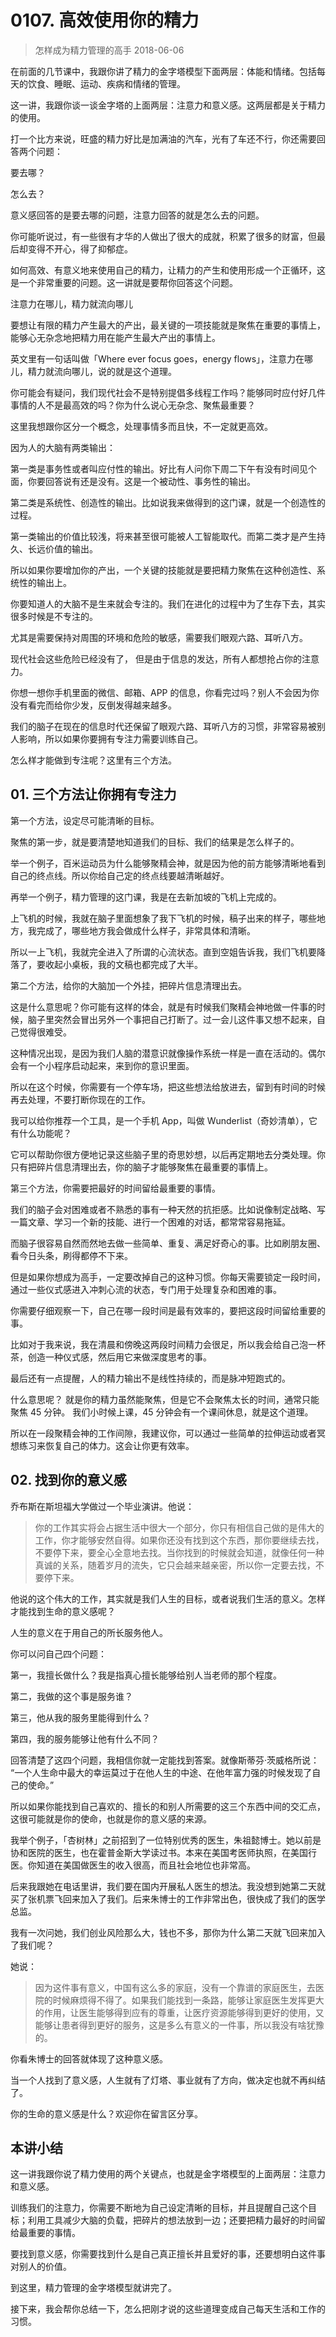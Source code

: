 # 0107. 高效使用你的精力
> 怎样成为精力管理的高手
2018-06-06

在前面的几节课中，我跟你讲了精力的金字塔模型下面两层：体能和情绪。包括每天的饮食、睡眠、运动、疾病和情绪的管理。

这一讲，我跟你谈一谈金字塔的上面两层：注意力和意义感。这两层都是关于精力的使用。

打一个比方来说，旺盛的精力好比是加满油的汽车，光有了车还不行，你还需要回答两个问题：

要去哪？

怎么去？

意义感回答的是要去哪的问题，注意力回答的就是怎么去的问题。

你可能听说过，有一些很有才华的人做出了很大的成就，积累了很多的财富，但最后却变得不开心，得了抑郁症。

如何高效、有意义地来使用自己的精力，让精力的产生和使用形成一个正循环，这是一个非常重要的问题。这一讲就是要帮你回答这个问题。

注意力在哪儿，精力就流向哪儿

要想让有限的精力产生最大的产出，最关键的一项技能就是聚焦在重要的事情上，能够心无杂念地把精力用在能产生最大产出的事情上。

英文里有一句话叫做「Where ever focus goes，energy flows」，注意力在哪儿，精力就流向哪儿，说的就是这个道理。

你可能会有疑问，我们现代社会不是特别提倡多线程工作吗？能够同时应付好几件事情的人不是最高效的吗？你为什么说心无杂念、聚焦最重要？

这里我想跟你区分一个概念，处理事情多而且快，不一定就更高效。

因为人的大脑有两类输出：

第一类是事务性或者叫应付性的输出。好比有人问你下周二下午有没有时间见个面，你要回答说有还是没有。这是一个被动性、事务性的输出。

第二类是系统性、创造性的输出。比如说我来做得到的这门课，就是一个创造性的过程。

第一类输出的价值比较浅，将来甚至很可能被人工智能取代。而第二类才是产生持久、长远价值的输出。

所以如果你要增加你的产出，一个关键的技能就是要把精力聚焦在这种创造性、系统性的输出上。

你要知道人的大脑不是生来就会专注的。我们在进化的过程中为了生存下去，其实很多时候是不专注的。

尤其是需要保持对周围的环境和危险的敏感，需要我们眼观六路、耳听八方。

现代社会这些危险已经没有了， 但是由于信息的发达，所有人都想抢占你的注意力。

你想一想你手机里面的微信、邮箱、APP 的信息，你看完过吗？别人不会因为你没有看完而给你少发，反倒发得越来越多。

我们的脑子在现在的信息时代还保留了眼观六路、耳听八方的习惯，非常容易被别人影响，所以如果你要拥有专注力需要训练自己。

怎么样才能做到专注呢？这里有三个方法。

## 01. 三个方法让你拥有专注力

第一个方法，设定尽可能清晰的目标。

聚焦的第一步，就是要清楚地知道我们的目标、我们的结果是怎么样子的。

举一个例子，百米运动员为什么能够聚精会神，就是因为他的前方能够清晰地看到自己的终点线。所以你给自己定的终点线要越清晰越好。

再举一个例子，精力管理的这门课，我是在去新加坡的飞机上完成的。

上飞机的时候，我就在脑子里面想象了我下飞机的时候，稿子出来的样子，哪些地方，我完成了，哪些地方我会做成什么样子，非常具体和清晰。

所以一上飞机，我就完全进入了所谓的心流状态。直到空姐告诉我，我们飞机要降落了，要收起小桌板，我的文稿也都完成了大半。

第二个方法，给你的大脑加一个外挂，把碎片信息清理出去。

这是什么意思呢？你可能有这样的体会，就是有时候我们聚精会神地做一件事的时候，脑子里突然会冒出另外一个事把自己打断了。过一会儿这件事又想不起来，自己觉得很难受。

这种情况出现，是因为我们人脑的潜意识就像操作系统一样是一直在活动的。偶尔会有一个小程序启动起来，来到你的意识里面。

所以在这个时候，你需要有一个停车场，把这些想法给放进去，留到有时间的时候再去处理，不要打断你现在的工作。

我可以给你推荐一个工具，是一个手机 App，叫做 Wunderlist（奇妙清单），它有什么功能呢？

它可以帮助你很方便地记录这些脑子里的奇思妙想，以后再定期地去分类处理。你只有把碎片信息清理出去，你的脑子才能够聚焦在最重要的事情上。

第三个方法，你需要把最好的时间留给最重要的事情。

我们的脑子会对困难或者不熟悉的事有一种天然的抗拒感。比如说像制定战略、写一篇文章、学习一个新的技能、进行一个困难的对话，都常常容易拖延。

而脑子很容易自然而然地去做一些简单、重复、满足好奇心的事。比如刷朋友圈、看今日头条，刷得都停不下来。

但是如果你想成为高手，一定要改掉自己的这种习惯。你每天需要锁定一段时间，通过一些仪式感进入冲刺心流的状态，专门用于处理复杂和困难的事。

你需要仔细观察一下，自己在哪一段时间是最有效率的，要把这段时间留给重要的事。

比如对于我来说，我在清晨和傍晚这两段时间精力会很足，所以我会给自己泡一杯茶，创造一种仪式感，然后用它来做深度思考的事。

最后还有一点提醒，人的精力输出不是线性持续的，而是脉冲短跑式的。 

什么意思呢？ 就是你的精力虽然能聚焦，但是它不会聚焦太长的时间，通常只能聚焦 45 分钟。 我们小时候上课，45 分钟会有一个课间休息，就是这个道理。

所以在一段聚精会神的工作间隙，我建议你，可以通过一些简单的拉伸运动或者冥想练习来恢复自己的体力。这会让你更有效率。

## 02. 找到你的意义感

乔布斯在斯坦福大学做过一个毕业演讲。他说：

> 你的工作其实将会占据生活中很大一个部分，你只有相信自己做的是伟大的工作，你才能够安然自得。如果你还没有找到这个东西，那你要继续去找，不要停下来，要全心全意地去找。当你找到的时候就会知道，就像任何一种真诚的关系，随着岁月的流失，它只会越来越亲密，所以你一定要去找，不要停下来。

他说的这个伟大的工作，其实就是我们人生的目标，或者说我们生活的意义。怎样才能找到生命的意义感呢？

人生的意义在于用自己的所长服务他人。

你可以问自己四个问题：

第一，我擅长做什么？我是指真心擅长能够给别人当老师的那个程度。

第二，我做的这个事是服务谁？

第三，他从我的服务里能得到什么？

第四，我的服务能够让他有什么不同？

回答清楚了这四个问题，我相信你就一定能找到答案。就像斯蒂芬·茨威格所说： “一个人生命中最大的幸运莫过于在他人生的中途、在他年富力强的时候发现了自己的使命。”

所以如果你能找到自己喜欢的、擅长的和别人所需要的这三个东西中间的交汇点，这很可能就是你的使命，也就是你的意义感的来源。

我举个例子，「杏树林」之前招到了一位特别优秀的医生，朱祖懿博士。她以前是协和医院的医生，也在霍普金斯大学读过书。本来在美国考医师执照，在美国行医。你知道在美国做医生的收入很高，而且社会地位也非常高。

后来我跟她在电话里讲，我们要在国内开展私人医生的想法。我没想到她第二天就买了张机票飞回来加入了我们。后来朱博士的工作非常出色，很快成了我们的医学总监。

我有一次问她，我们创业风险那么大，钱也不多，那你为什么第二天就飞回来加入了我们呢？

她说：

> 因为这件事有意义，中国有这么多的家庭，没有一个靠谱的家庭医生，去医院的时候麻烦得不得了。如果我们能找到一条路，能够让家庭医生发挥更大的作用，让医生能够得到应有的尊重，让医疗资源能够得到更好的使用，又能够让患者得到更好的服务，这是多么有意义的一件事，所以我没有啥犹豫的。

你看朱博士的回答就体现了这种意义感。

当一个人找到了意义感，人生就有了灯塔、事业就有了方向，做决定也就不再纠结了。

你的生命的意义感是什么？欢迎你在留言区分享。

## 本讲小结

这一讲我跟你说了精力使用的两个关键点，也就是金字塔模型的上面两层：注意力和意义感。

训练我们的注意力，你需要不断地为自己设定清晰的目标，并且提醒自己这个目标；利用工具减少大脑的负载，把碎片的想法放到一边；还要把精力最好的时间留给最重要的事情。

要找到意义感，你需要找到什么是自己真正擅长并且爱好的事，还要想明白这件事对别人的价值。

到这里，精力管理的金字塔模型就讲完了。

接下来，我会帮你总结一下，怎么把刚才说的这些道理变成自己每天生活和工作的习惯。


